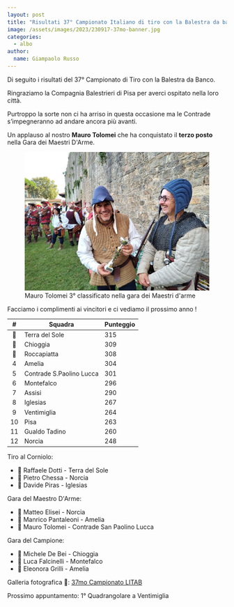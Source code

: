 ```yaml
---
layout: post
title: "Risultati 37° Campionato Italiano di tiro con la Balestra da banco"
image: /assets/images/2023/230917-37mo-banner.jpg
categories: 
  - albo
author:
  name: Giampaolo Russo
---
```


Di seguito i risultati del 37° Campionato di Tiro con la Balestra da Banco.

<!-- more -->

Ringraziamo la Compagnia Balestrieri di Pisa per averci ospitato nella loro città.

Purtroppo la sorte non ci ha arriso in questa occasione ma le Contrade s’impegneranno ad andare ancora più avanti.

Un applauso al nostro **Mauro Tolomei** che ha conquistato il **terzo posto** nella Gara dei Maestri D'Arme.

<figure class="align-center">
    <img src="/assets/images/2023/230916-37mo-tolomei-terzo.jpg" alt="Mauro Tolomei 3° classificato nella gara dei Maestri d'arme">
  <figcaption>Mauro Tolomei 3° classificato nella gara dei Maestri d'arme</figcaption>
</figure>

Facciamo i complimenti ai vincitori e ci vediamo il prossimo anno !

| **#** | **Squadra**              | **Punteggio** |
|:-----:|--------------------------|---------------|
|   🥇   | Terra del Sole           |           315 |
|   🥈   | Chioggia                 |           309 |
|   🥉   | Roccapiatta              |           308 |
|   4   | Amelia                   |           304 |
|   5   | Contrade S.Paolino Lucca |           301 |
|   6   | Montefalco               |           296 |
|   7   | Assisi                   |           290 |
|   8   | Iglesias                 |           267 |
|   9   | Ventimiglia              |           264 |
|   10  | Pisa                     |           263 |
|   11  | Gualdo Tadino            |           260 |
|   12  | Norcia                   |           248 |

Tiro al Corniolo:

* 🥇 Raffaele Dotti - Terra del Sole
* 🥈 Pietro Chessa - Norcia
* 🥉 Davide Piras - Iglesias

Gara del Maestro D'Arme:

* 🥇 Matteo Elisei - Norcia
* 🥈 Manrico Pantaleoni - Amelia
* 🥉 Mauro Tolomei - Contrade San Paolino Lucca

Gara del Campione:

* 🥇 Michele De Bei - Chioggia
* 🥈 Luca Falcinelli - Montefalco
* 🥉 Eleonora Grilli - Amelia

Galleria fotografica 📸: [37mo Campionato LITAB](https://photos.app.goo.gl/RkagGheq13MGe8C5A)

Prossimo appuntamento: 1° Quadrangolare a Ventimiglia
